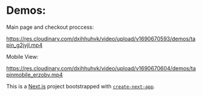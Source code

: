 # Demos:

Main page and checkout proccess:

https://res.cloudinary.com/dxihhuhvk/video/upload/v1690670593/demos/tapin_g2jyjl.mp4


Mobile View:

https://res.cloudinary.com/dxihhuhvk/video/upload/v1690670604/demos/tapinmobile_erzobv.mp4


This is a [Next.js](https://nextjs.org/) project bootstrapped with [`create-next-app`](https://github.com/vercel/next.js/tree/canary/packages/create-next-app).